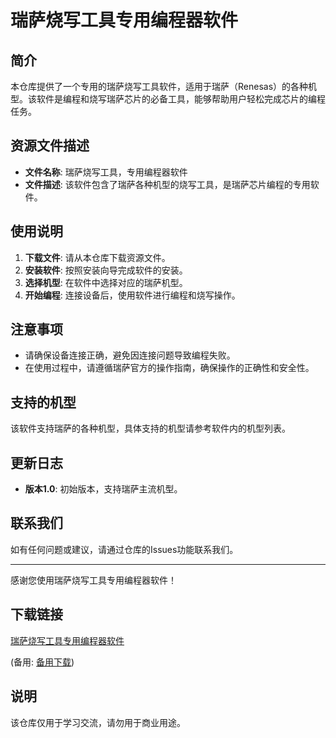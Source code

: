 # 瑞萨烧写工具专用编程器软件

## 简介

本仓库提供了一个专用的瑞萨烧写工具软件，适用于瑞萨（Renesas）的各种机型。该软件是编程和烧写瑞萨芯片的必备工具，能够帮助用户轻松完成芯片的编程任务。

## 资源文件描述

- **文件名称**: 瑞萨烧写工具，专用编程器软件
- **文件描述**: 该软件包含了瑞萨各种机型的烧写工具，是瑞萨芯片编程的专用软件。

## 使用说明

1. **下载文件**: 请从本仓库下载资源文件。
2. **安装软件**: 按照安装向导完成软件的安装。
3. **选择机型**: 在软件中选择对应的瑞萨机型。
4. **开始编程**: 连接设备后，使用软件进行编程和烧写操作。

## 注意事项

- 请确保设备连接正确，避免因连接问题导致编程失败。
- 在使用过程中，请遵循瑞萨官方的操作指南，确保操作的正确性和安全性。

## 支持的机型

该软件支持瑞萨的各种机型，具体支持的机型请参考软件内的机型列表。

## 更新日志

- **版本1.0**: 初始版本，支持瑞萨主流机型。

## 联系我们

如有任何问题或建议，请通过仓库的Issues功能联系我们。

---

感谢您使用瑞萨烧写工具专用编程器软件！

## 下载链接
[瑞萨烧写工具专用编程器软件](https://pan.quark.cn/s/22b8bde204ca) 

(备用: [备用下载](https://pan.baidu.com/s/1gjqDjseopbuHtjfFFBxAzw?pwd=1234))

## 说明

该仓库仅用于学习交流，请勿用于商业用途。
